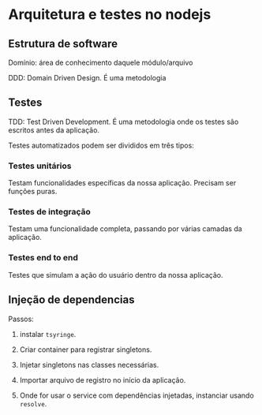 # Arquitetura e testes no nodejs

## Estrutura de software

Domínio: área de conhecimento daquele módulo/arquivo

DDD: Domain Driven Design. É uma metodologia

## Testes

TDD: Test Driven Development. É uma metodologia onde os testes são escritos antes da aplicação.

Testes automatizados podem ser divididos em três tipos:

### Testes unitários

Testam funcionalidades específicas da nossa aplicação. Precisam ser funções puras.

### Testes de integração

Testam uma funcionalidade completa, passando por várias camadas da aplicação.

### Testes end to end

Testes que simulam a ação do usuário dentro da nossa aplicação.

## Injeção de dependencias

Passos:

1. instalar `tsyringe`.

2. Criar container para registrar singletons.

3. Injetar singletons nas classes necessárias.

4. Importar arquivo de registro no início da aplicação.

5. Onde for usar o service com dependências injetadas, instanciar usando `resolve`.
